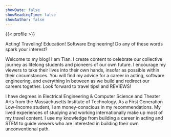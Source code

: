 ```yaml
---
showDate: false
showReadingTime: false
showAuthor: false
---
```


{{< profile >}}


Acting! Traveling! Education! Software Engineering! Do any of these words spark your interest?

Welcome to my blog! I am Tian. I create content to celebrate our collective journey as lifelong students and pioneers of our own future. I encourage my viewers to take their lives into their own hands, insofar as possible within their circumstances. You will find my advice for a career in acting, software engineering, and everything in between as we build and redirect our careers together. Look forward to travel tips! and REVIEWS!

I have degrees in Electrical Engineering & Computer Science and Theater Arts from the Massachusetts Institute of Technology. As a First Generation Low-Income student, I am money-conscious in my recommendations. My lived experiences of studying and working internationally make up most of my travel content. I use my knowledge from building a career in acting and STEM to guide viewers who are interested in building their own unconventional path.

